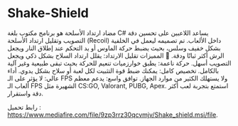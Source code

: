 # Shake-Shield
مضاد ارتداد الأسلحة هو برنامج مكتوب بلغة C# يساعد اللاعبين على تحسين دقة التصويب وتقليل ارتداد الأسلحة (Recoil) داخل الألعاب. تم تصميمه ليعمل في الخلفية بشكل خفيف وسلس، بحيث يضبط حركة الماوس أو يد التحكم عند إطلاق النار ويجعل الرش أكثر ثباتًا ودقة.  🚀 المميزات  تقليل الارتداد: يقلل ارتداد السلاح بشكل ذكي ويجعل التصويب أسهل.  حركة ناعمة: يطبق خوارزميات تنعيم للحركة بحيث تبقى طبيعية وغير آلية بالكامل.  تخصيص كامل: يمكنك ضبط قوة التثبيت لكل لعبة أو سلاح بشكل يدوي.  أداء عالي: لا يؤثر على الـ FPS ولا يستهلك الكثير من موارد الجهاز.  توافق واسع: يدعم معظم ألعاب الـ FPS الشهيرة مثل CS:GO, Valorant, PUBG, Apex.    استمتع بتجربة لعب أكثر دقة واستقرار. 


رابط تحميل : https://www.mediafire.com/file/9zp3rrz30qcvmjv/Shake_shield.msi/file.
